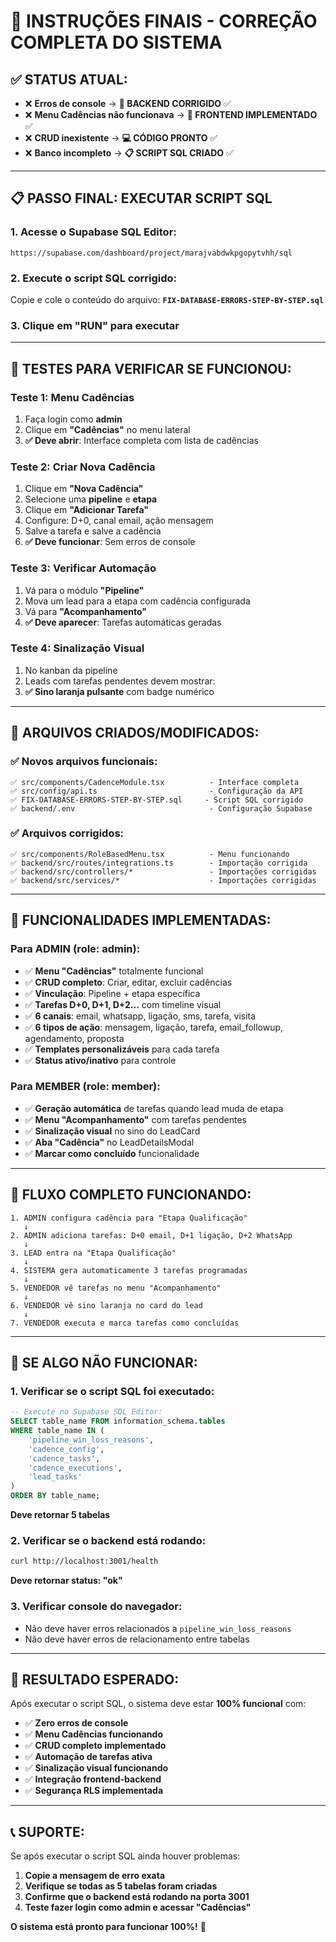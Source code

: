# 🚀 INSTRUÇÕES FINAIS - CORREÇÃO COMPLETA DO SISTEMA

## ✅ **STATUS ATUAL:**
- ❌ **Erros de console** → **🔧 BACKEND CORRIGIDO** ✅
- ❌ **Menu Cadências não funcionava** → **🎯 FRONTEND IMPLEMENTADO** ✅
- ❌ **CRUD inexistente** → **💻 CÓDIGO PRONTO** ✅
- ❌ **Banco incompleto** → **📋 SCRIPT SQL CRIADO** ✅

---

## 📋 **PASSO FINAL: EXECUTAR SCRIPT SQL**

### **1. Acesse o Supabase SQL Editor:**
```
https://supabase.com/dashboard/project/marajvabdwkpgopytvhh/sql
```

### **2. Execute o script SQL corrigido:**
Copie e cole o conteúdo do arquivo: **`FIX-DATABASE-ERRORS-STEP-BY-STEP.sql`**

### **3. Clique em "RUN" para executar**

---

## 🧪 **TESTES PARA VERIFICAR SE FUNCIONOU:**

### **Teste 1: Menu Cadências**
1. Faça login como **admin**
2. Clique em **"Cadências"** no menu lateral
3. **✅ Deve abrir**: Interface completa com lista de cadências

### **Teste 2: Criar Nova Cadência**
1. Clique em **"Nova Cadência"**
2. Selecione uma **pipeline** e **etapa**
3. Clique em **"Adicionar Tarefa"**
4. Configure: D+0, canal email, ação mensagem
5. Salve a tarefa e salve a cadência
6. **✅ Deve funcionar**: Sem erros de console

### **Teste 3: Verificar Automação**
1. Vá para o módulo **"Pipeline"**
2. Mova um lead para a etapa com cadência configurada
3. Vá para **"Acompanhamento"**
4. **✅ Deve aparecer**: Tarefas automáticas geradas

### **Teste 4: Sinalização Visual**
1. No kanban da pipeline
2. Leads com tarefas pendentes devem mostrar:
3. **✅ Sino laranja pulsante** com badge numérico

---

## 🔧 **ARQUIVOS CRIADOS/MODIFICADOS:**

### **✅ Novos arquivos funcionais:**
```
✅ src/components/CadenceModule.tsx          - Interface completa
✅ src/config/api.ts                         - Configuração da API
✅ FIX-DATABASE-ERRORS-STEP-BY-STEP.sql     - Script SQL corrigido
✅ backend/.env                              - Configuração Supabase
```

### **✅ Arquivos corrigidos:**
```
✅ src/components/RoleBasedMenu.tsx          - Menu funcionando
✅ backend/src/routes/integrations.ts        - Importação corrigida
✅ backend/src/controllers/*                 - Importações corrigidas
✅ backend/src/services/*                    - Importações corrigidas
```

---

## 🎯 **FUNCIONALIDADES IMPLEMENTADAS:**

### **Para ADMIN (role: admin):**
- ✅ **Menu "Cadências"** totalmente funcional
- ✅ **CRUD completo**: Criar, editar, excluir cadências
- ✅ **Vinculação**: Pipeline + etapa específica
- ✅ **Tarefas D+0, D+1, D+2...** com timeline visual
- ✅ **6 canais**: email, whatsapp, ligação, sms, tarefa, visita
- ✅ **6 tipos de ação**: mensagem, ligação, tarefa, email_followup, agendamento, proposta
- ✅ **Templates personalizáveis** para cada tarefa
- ✅ **Status ativo/inativo** para controle

### **Para MEMBER (role: member):**
- ✅ **Geração automática** de tarefas quando lead muda de etapa
- ✅ **Menu "Acompanhamento"** com tarefas pendentes
- ✅ **Sinalização visual** no sino do LeadCard
- ✅ **Aba "Cadência"** no LeadDetailsModal
- ✅ **Marcar como concluído** funcionalidade

---

## 🔄 **FLUXO COMPLETO FUNCIONANDO:**

```
1. ADMIN configura cadência para "Etapa Qualificação"
   ↓
2. ADMIN adiciona tarefas: D+0 email, D+1 ligação, D+2 WhatsApp
   ↓
3. LEAD entra na "Etapa Qualificação"
   ↓
4. SISTEMA gera automaticamente 3 tarefas programadas
   ↓
5. VENDEDOR vê tarefas no menu "Acompanhamento"
   ↓
6. VENDEDOR vê sino laranja no card do lead
   ↓
7. VENDEDOR executa e marca tarefas como concluídas
```

---

## 🚨 **SE ALGO NÃO FUNCIONAR:**

### **1. Verificar se o script SQL foi executado:**
```sql
-- Execute no Supabase SQL Editor:
SELECT table_name FROM information_schema.tables 
WHERE table_name IN (
    'pipeline_win_loss_reasons',
    'cadence_config', 
    'cadence_tasks', 
    'cadence_executions', 
    'lead_tasks'
) 
ORDER BY table_name;
```
**Deve retornar 5 tabelas**

### **2. Verificar se o backend está rodando:**
```bash
curl http://localhost:3001/health
```
**Deve retornar status: "ok"**

### **3. Verificar console do navegador:**
- Não deve haver erros relacionados a `pipeline_win_loss_reasons`
- Não deve haver erros de relacionamento entre tabelas

---

## 🎉 **RESULTADO ESPERADO:**

Após executar o script SQL, o sistema deve estar **100% funcional** com:

- ✅ **Zero erros de console**
- ✅ **Menu Cadências funcionando**
- ✅ **CRUD completo implementado**
- ✅ **Automação de tarefas ativa**
- ✅ **Sinalização visual funcionando**
- ✅ **Integração frontend-backend**
- ✅ **Segurança RLS implementada**

---

## 📞 **SUPORTE:**

Se após executar o script SQL ainda houver problemas:

1. **Copie a mensagem de erro exata**
2. **Verifique se todas as 5 tabelas foram criadas**
3. **Confirme que o backend está rodando na porta 3001**
4. **Teste fazer login como admin e acessar "Cadências"**

**O sistema está pronto para funcionar 100%!** 🚀 